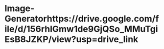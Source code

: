 # Image-Generatorhttps://drive.google.com/file/d/156rhlGmw1de9GjQSo_MMuTgiEsB8JZKP/view?usp=drive_link
